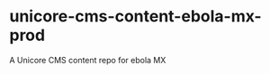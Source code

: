 unicore-cms-content-ebola-mx-prod
=================================

A Unicore CMS content repo for ebola MX
